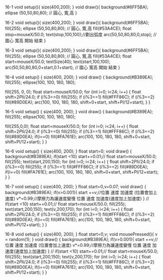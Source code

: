 16-1
void setup(){
  size(400,200);
}
void draw(){
  background(#6FF5BA);
  ellipse (50,50,80,80);
//       圓心, 寬,高 
}


16-2
void setup(){
  size(400,200);
}
void draw(){
  background(#6FF5BA);
  fill(255);
  ellipse (50,50,80,80);
//       圓心, 寬,高 
  fill(#53A4CE);
  float stop=mouseX/50.0;
  text(stop,100,100);//劃出弧度
  arc(50,50,80,80,0,stop);
  //  圖心  寬高 開始 結束
}


16-3
void setup(){
  size(400,200);
}
void draw(){
  background(#6FF5BA);
  fill(255);
  ellipse (50,50,80,80);
//       圓心, 寬,高 
  fill(#53A4CE);
  float start=mouseX/50.0;
  textSize(40);
  text(start,100,100);
  arc(50,50,80,80,0+start,0.1+start);
  //  圖心  寬高 開始 結束
}


16-4
void setup() {
  size(400, 200);
}
void draw() {
  background(#B389EA);
  fill(255);
  ellipse(100, 100, 180, 180);

  fill(255, 0, 0);
  float start=mouseX/50.0;
  for (int i=0; i<24; i++) {
    float shift=2*PI*i/24.0;
    if (i%3==0) fill(255);
    if (i%3==1) fill(#FFF86C);
    if (i%3==2) fill(#89D0EA);
    arc(100, 100, 180, 180, shift+0+start, shift+PI/12+start);
  }
}


16-5
void setup() {
  size(400, 200);
}
void draw() {
  background(#B389EA);
  fill(255);
  ellipse(100, 100, 180, 180);

  fill(255,0,0);
  float start=mouseX/50.0;
  for (int i=0; i<24; i++) {
    float shift=2*PI*i/24.0;
    if (i%3==0) fill(255);
    if (i%3==1) fill(#FFF86C);
    if (i%3==2) fill(#89D0EA);
    if(i==0) fill(#FA761E);
    arc(100, 100, 180, 180, shift+0+start, shift+PI/12+start);
  }
}


16-6
void setup() {
  size(400, 200);
}
float start=0;
void draw() {
  background(#B389EA);
  if(start <10) start+=0.01;// float start=mouseX/50.0;
  fill(255);
  text(start,200,150);
  for (int i=0; i<24; i++) {
    float shift=2*PI*i/24.0;
    if (i%3==0) fill(255);
    if (i%3==1) fill(#FFF86C);
    if (i%3==2) fill(#89D0EA);
    if(i==0) fill(#FA761E);
    arc(100, 100, 180, 180, shift+0+start, shift+PI/12+start);
  }
}


16-7
void setup() {
  size(400, 200);
}
float start=0,v=0.07;
void draw() {
  background(#B389EA);
  if(v>0.001){
  start +=v;//位置 速度 加速度 (位置會加上速度)
  v*=0.99;//摩擦力為讓速度變慢 位置 速度 加速度(速度加上加速度)
  }
 // if(start <10) start+=0.01;// float start=mouseX/50.0;
  fill(255);
  text(start,200,150);
  text(v,200,170);
  for (int i=0; i<24; i++) {
    float shift=2*PI*i/24.0;
    if (i%3==0) fill(255);
    if (i%3==1) fill(#FFF86C);
    if (i%3==2) fill(#89D0EA);
    if(i==0) fill(#FA761E);
    arc(100, 100, 180, 180, shift+0+start, shift+PI/12+start);
  }
}


16-8
void setup() {
  size(400, 200);
}
float start=0,v;
void mousePressed(){
  v = random(1);
}
void draw() {
  background(#B389EA);
  if(v>0.001){
  start +=v;//位置 速度 加速度 (位置會加上速度)
  v*=0.99;//摩擦力為讓速度變慢 位置 速度 加速度(速度加上加速度)
  }
 // if(start <10) start+=0.01;// float start=mouseX/50.0;
  fill(255);
  text(start,200,150);
  text(v,200,170);
  for (int i=0; i<24; i++) {
    float shift=2*PI*i/24.0;
    if (i%3==0) fill(255);
    if (i%3==1) fill(#FFF86C);
    if (i%3==2) fill(#89D0EA);
    if(i==0) fill(#FA761E);
    arc(100, 100, 180, 180, shift+0+start, shift+PI/12+start);
  }
}
